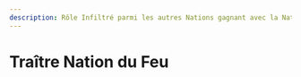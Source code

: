 ```yaml
---
description: Rôle Infiltré parmi les autres Nations gagnant avec la Nation du Feu
---
```


# Traître Nation du Feu

